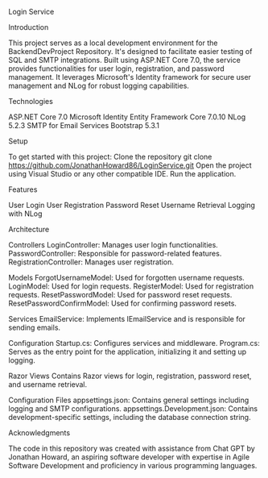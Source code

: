 Login Service

Introduction

This project serves as a local development environment for the BackendDevProject Repository. It's designed to facilitate easier testing of SQL and SMTP integrations. Built using ASP.NET Core 7.0, the service provides functionalities for user login, registration, and password management. It leverages Microsoft's Identity framework for secure user management and NLog for robust logging capabilities.

Technologies

ASP.NET Core 7.0
Microsoft Identity
Entity Framework Core 7.0.10
NLog 5.2.3
SMTP for Email Services
Bootstrap 5.3.1

Setup

To get started with this project:
Clone the repository
git clone https://github.com/JonathanHoward86/LoginService.git
Open the project using Visual Studio or any other compatible IDE.
Run the application.

Features

User Login
User Registration
Password Reset
Username Retrieval
Logging with NLog

Architecture

Controllers
LoginController: Manages user login functionalities.
PasswordController: Responsible for password-related features.
RegistrationController: Manages user registration.

Models
ForgotUsernameModel: Used for forgotten username requests.
LoginModel: Used for login requests.
RegisterModel: Used for registration requests.
ResetPasswordModel: Used for password reset requests.
ResetPasswordConfirmModel: Used for confirming password resets.

Services
EmailService: Implements IEmailService and is responsible for sending emails.

Configuration
Startup.cs: Configures services and middleware.
Program.cs: Serves as the entry point for the application, initializing it and setting up logging.

Razor Views
Contains Razor views for login, registration, password reset, and username retrieval.

Configuration Files
appsettings.json: Contains general settings including logging and SMTP configurations.
appsettings.Development.json: Contains development-specific settings, including the database connection string.

Acknowledgments

The code in this repository was created with assistance from Chat GPT by Jonathan Howard, an aspiring software developer with expertise in Agile Software Development and proficiency in various programming languages.